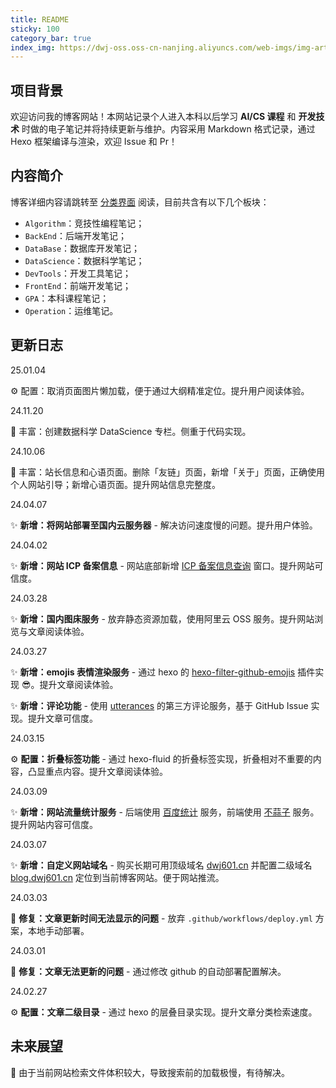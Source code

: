 ```yaml
---
title: README
sticky: 100
category_bar: true
index_img: https://dwj-oss.oss-cn-nanjing.aliyuncs.com/web-imgs/img-artical/hello.png
---
```


## 项目背景

欢迎访问我的博客网站！本网站记录个人进入本科以后学习 **AI/CS 课程** 和 **开发技术** 时做的电子笔记并将持续更新与维护。内容采用 Markdown 格式记录，通过 Hexo 框架编译与渲染，欢迎 Issue 和 Pr！

## 内容简介

博客详细内容请跳转至 [分类界面](https://blog.dwj601.cn/categories/) 阅读，目前共含有以下几个板块：

- `Algorithm`：竞技性编程笔记；
- `BackEnd`：后端开发笔记；
- `DataBase`：数据库开发笔记；
- `DataScience`：数据科学笔记；
- `DevTools`：开发工具笔记；
- `FrontEnd`：前端开发笔记；
- `GPA`：本科课程笔记；
- `Operation`：运维笔记。

## 更新日志

25.01.04

:gear: 配置：取消页面图片懒加载，便于通过大纲精准定位。提升用户阅读体验。

24.11.20

:bookmark_tabs: 丰富：创建数据科学 DataScience 专栏。侧重于代码实现。

24.10.06

:bookmark_tabs: 丰富：站长信息和心语页面。删除「友链」页面，新增「关于」页面，正确使用个人网站引导；新增心语页面。提升网站信息完整度。

24.04.07

:sparkles: **新增：将网站部署至国内云服务器** - 解决访问速度慢的问题。提升用户体验。

24.04.02

:sparkles: **新增：网站 ICP 备案信息** - 网站底部新增 [ICP 备案信息查询](https://beian.miit.gov.cn/) 窗口。提升网站可信度。

24.03.28

:sparkles: **新增：国内图床服务** - 放弃静态资源加载，使用阿里云 OSS 服务。提升网站浏览与文章阅读体验。

24.03.27

:sparkles: **新增：emojis 表情渲染服务** - 通过 hexo 的 [hexo-filter-github-emojis](https://github.com/crimx/hexo-filter-github-emojis) 插件实现 :sunglasses:。提升文章阅读体验。

:sparkles: **新增：评论功能** - 使用 [utterances](https://utteranc.es/) 的第三方评论服务，基于 GitHub Issue 实现。提升文章可信度。

24.03.15

:gear: **配置：折叠标签功能** - 通过 hexo-fluid 的折叠标签实现，折叠相对不重要的内容，凸显重点内容。提升文章阅读体验。

24.03.09

:sparkles: **新增：网站流量统计服务** - 后端使用 [百度统计](https://tongji.baidu.com/web5/welcome/login) 服务，前端使用 [不蒜子](https://busuanzi.ibruce.info/) 服务。提升网站内容可信度。

24.03.07

:sparkles: **新增：自定义网站域名** - 购买长期可用顶级域名 [dwj601.cn](https://dwj601.cn/) 并配置二级域名 [blog.dwj601.cn](https://blog.dwj601.cn) 定位到当前博客网站。便于网站推流。

24.03.03

:bug: **修复：文章更新时间无法显示的问题** - 放弃 `.github/workflows/deploy.yml` 方案，本地手动部署。

24.03.01

:bug: **修复：文章无法更新的问题** - 通过修改 github 的自动部署配置解决。

24.02.27

:gear: **配置：文章二级目录** - 通过 hexo 的层叠目录实现。提升文章分类检索速度。

## 未来展望

:thinking: 由于当前网站检索文件体积较大，导致搜索前的加载极慢，有待解决。